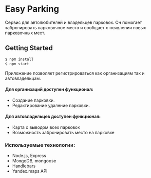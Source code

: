 # Easy Parking

Сервис для автолюбителей и владельцев парковок. 
Он помогает забронировать пapкoвoчное место и сообщает о появлении новых парковочных мест.

## Getting Started
```sh
$ npm install  
$ npm start
```
Приложение позволяет регистрироваться как организациям так и автовладельцам. 
  #### Для организаций доступен функционал:

  + Создание парковки.
  + Редактирование удаление парковки.

#### Для автовладельцев доступен функционал:

  + Карта с выводом всех парковок
  + Возможность забронировать место на парковке


### Используемые технологии:

* Node.js, Express
* MongoDB, mongoose
* Handlebars
* Yandex.maps API
